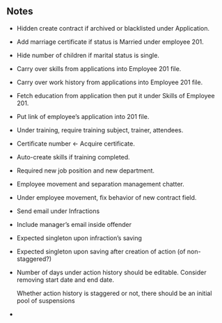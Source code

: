 Notes
-----

- Hidden create contract if archived or blacklisted under Application.

- Add marriage certificate if status is Married under employee 201.

- Hide number of children if marital status is single.

- Carry over skills from applications into Employee 201 file.

- Carry over work history from applications into Employee 201 file.

- Fetch education from application then put it under Skills of Employee 201.

- Put link of employee’s application into 201 file.

- Under training, require training subject, trainer, attendees.

- Certificate number <- Acquire certificate.

- Auto-create skills if training completed.

- Required new job position and new department.

- Employee movement and separation management chatter.

- Under employee movement, fix behavior of new contract field.

- Send email under Infractions

- Include manager’s email inside offender

- Expected singleton upon infraction’s saving

- Expected singleton upon saving after creation of action (of non-staggered?)

- Number of days under action history should be editable. Consider removing
  start date and end date.

  Whether action history is staggered or not, there should be an initial pool of
  suspensions

-
